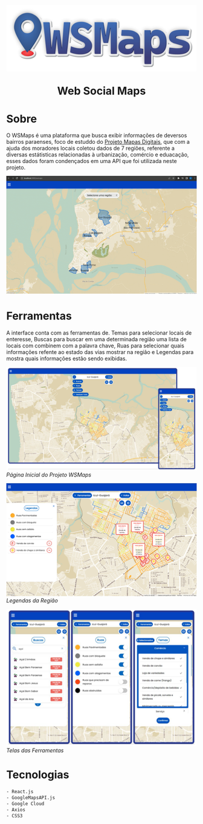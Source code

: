 <h1>
    <img src="src/assets/readme/WSMaps-logo.png">
    <p align="center"> Web Social Maps</p>
</h1>

# Sobre 
O WSMaps é uma plataforma que busca exibir informações de deversos bairros paraenses, foco de estuddo do <a href="https://www.biblio.campusananindeua.ufpa.br/index.php/conteudo-do-menu-superior/797-mapas-digitais">Projeto Mapas Digitais</a>, que com a ajuda dos moradores locais coletou dados de 7 regiões,  referente a diversas estátisticas relacionadas à urbanização, comércio e eduacação, esses dados foram condençados em uma API que foi utilizada neste projeto.

<img src="src/assets/readme/WSMaps-demo.gif">

# Ferramentas 
A interface conta com as ferramentas de. Temas para selecionar locais de enteresse, Buscas para buscar em uma determinada região uma lista de locais com combinem com a palavra chave, Ruas para selecionar quais informações refente ao estado das vias mostrar na região e Legendas para mostra quais informações estão sendo exibidas.

<!-- <img src="src/assets/readme/tela5.png" alt="pagina-inicial" title="Página Inicial"> -->

![Pagina Inicial](src/assets/readme/tela5.png)
*Página Inicial do Projeto WSMaps*

![Legendas da Região](src/assets/readme/tela1.png)
*Legendas da Região*

![Telas das Ferramentas](src/assets/readme/tela3.png)
*Telas das Ferramentas*

# Tecnologias
    - React.js
    - GoogleMapsAPI.js
    - Google Cloud
    - Axios
    - CSS3

